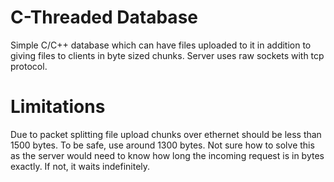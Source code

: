 # C-Threaded Database
Simple C/C++ database which can have files uploaded to it in addition to giving files to clients in byte sized chunks. Server uses raw sockets with tcp protocol.

# Limitations
Due to packet splitting file upload chunks over ethernet should be less than 1500 bytes. To be safe, use around 1300 bytes. Not sure how to solve this as the server would need to know how long the incoming request is in bytes exactly. If not, it waits indefinitely.
